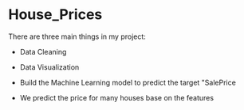 # House_Prices
There are three main things in my project:

+ Data Cleaning

+ Data Visualization

+ Build the Machine Learning model to predict the target "SalePrice

+ We predict the price for many houses base on the features
